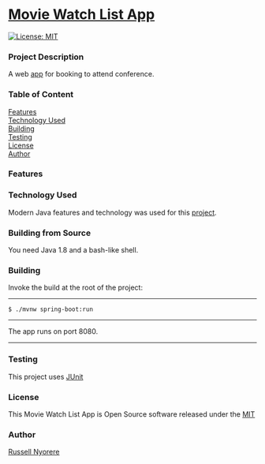 # [Movie Watch List App](https://movie-watchlist.com/)

[![License: MIT](https://img.shields.io/badge/License-MIT-yellow.svg)](https://opensource.org/licenses/MIT)

### Project Description

A web [app](https://movie-watchlist.com/) for booking to attend conference.

### Table of Content

[Features](#features)<br/>
[Technology Used](#technology-used)<br/>
[Building](#building)<br/>
[Testing](#testing)<br/>
[License](#license)<br/>
[Author](#author)

### Features


### Technology Used

Modern Java features and technology was used for this [project](https://conf-schedule.com/).

### Building from Source
You need Java 1.8 and a bash-like shell.

### Building
Invoke the build at the root of the project:

----
    $ ./mvnw spring-boot:run
----

The app runs on port 8080.

---

### Testing

This project uses [JUnit](https://junit.org/junit5/)

### License

This Movie Watch List App is Open Source software released under the [MIT](https://opensource.org/licenses/MIT)

### Author

[Russell Nyorere](https://neorusse.github.io/)
